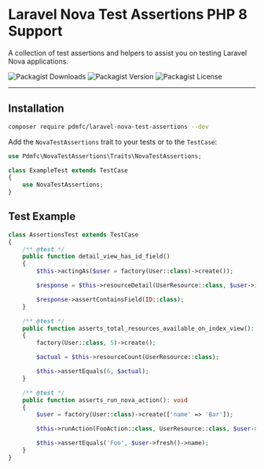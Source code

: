 # Laravel Nova Test Assertions PHP 8 Support
A collection of test assertions and helpers to assist you on testing Laravel Nova applications. 

![Packagist Downloads](https://img.shields.io/packagist/dt/pdmfc/laravel-nova-test-assertions?style=for-the-badge)
![Packagist Version](https://img.shields.io/packagist/v/pdmfc/laravel-nova-test-assertions?label=version&style=for-the-badge)
![Packagist License](https://img.shields.io/packagist/l/pdmfc/laravel-nova-test-assertions?color=blue&style=for-the-badge)

___

## Installation

```bash
composer require pdmfc/laravel-nova-test-assertions --dev
```

Add the `NovaTestAssertions` trait to your tests or to the `TestCase`:

```php
use Pdmfc\NovaTestAssertions\Traits\NovaTestAssertions;

class ExampleTest extends TestCase
{
    use NovaTestAssertions;
}
```

## Test Example

```php
class AssertionsTest extends TestCase
{
    /** @test */
    public function detail_view_has_id_field()
    {
        $this->actingAs($user = factory(User::class)->create());

        $response = $this->resourceDetail(UserResource::class, $user->id);

        $response->assertContainsField(ID::class);
    }

    /** @test */
    public function asserts_total_resources_available_on_index_view(): void
    {
        factory(User::class, 5)->create();

        $actual = $this->resourceCount(UserResource::class);

        $this->assertEquals(6, $actual);
    }

    /** @test */
    public function asserts_run_nova_action(): void
    {
        $user = factory(User::class)->create(['name' => 'Bar']);

        $this->runAction(FooAction::class, UserResource::class, $user->id);

        $this->assertEquals('Foo', $user->fresh()->name);
    }
}
```
